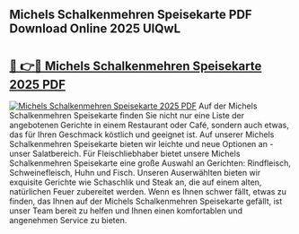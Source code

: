 ## Michels Schalkenmehren Speisekarte PDF Download Online 2025 UlQwL

# <h2><a href="http://gc5qa66.nevu.top/?p=Michels+Schalkenmehren+Speisekarte">🔗 👉🔴 Michels Schalkenmehren Speisekarte 2025 PDF</a></h2>

[![Michels Schalkenmehren Speisekarte 2025 PDF](https://i.imgur.com/dBaPXMq.png)](http://gc5qa66.nevu.top/?p=Michels+Schalkenmehren+Speisekarte)
Auf der Michels Schalkenmehren Speisekarte finden Sie nicht nur eine Liste der angebotenen Gerichte in einem Restaurant oder Café, sondern auch etwas, das für Ihren Geschmack köstlich und geeignet ist. Auf unserer Michels Schalkenmehren Speisekarte bieten wir leichte und neue Optionen an - unser Salatbereich. Für Fleischliebhaber bietet unsere Michels Schalkenmehren Speisekarte eine große Auswahl an Gerichten: Rindfleisch, Schweinefleisch, Huhn und Fisch. Unseren Auserwählten bieten wir exquisite Gerichte wie Schaschlik und Steak an, die auf einem alten, natürlichen Feuer zubereitet werden. Wenn es Ihnen schwer fällt, etwas zu finden, das Ihnen auf der Michels Schalkenmehren Speisekarte gefällt, ist unser Team bereit zu helfen und Ihnen einen komfortablen und angenehmen Service zu bieten.
